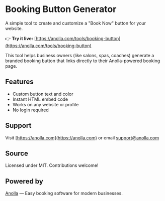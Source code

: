 # Booking Button Generator

A simple tool to create and customize a "Book Now" button for your website.

👉 **Try it live:** [https://anolla.com/tools/booking-button](https://anolla.com/tools/booking-button)

This tool helps business owners (like salons, spas, coaches) generate a branded booking button that links directly to their Anolla-powered booking page.

## Features
- Custom button text and color
- Instant HTML embed code
- Works on any website or profile
- No login required

## Support
Visit [https://anolla.com](https://anolla.com) or email support@anolla.com

## Source
Licensed under MIT. Contributions welcome!

## Powered by
[Anolla](https://anolla.com) — Easy booking software for modern businesses.
